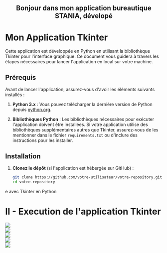 <h2 align="center">Bonjour dans mon application bureautique STANIA, dévelopé</h2>
  
  
# Mon Application Tkinter

Cette application est développée en Python en utilisant la bibliothèque Tkinter pour l'interface graphique. Ce document vous guidera à travers les étapes nécessaires pour lancer l'application en local sur votre machine.

## Prérequis

Avant de lancer l'application, assurez-vous d'avoir les éléments suivants installés :

1. **Python 3.x** : Vous pouvez télécharger la dernière version de Python depuis [python.org](https://www.python.org/downloads/).

2. **Bibliothèques Python** : Les bibliothèques nécessaires pour exécuter l'application doivent être installées. Si votre application utilise des bibliothèques supplémentaires autres que Tkinter, assurez-vous de les mentionner dans le fichier `requirements.txt` ou d'inclure des instructions pour les installer.

## Installation

1. **Clonez le dépôt** (si l'application est hébergée sur GitHub) :

   ```bash
   git clone https://github.com/votre-utilisateur/votre-repository.git
   cd votre-repository
e avec Tkinter en Python</h2>

# II - Execution de l'application Tkinter

<img src="captures2/s1.PNG">
<br>
<img src="captures2/s2.PNG">
<br>
<img src="captures2/s3.PNG">
<br>
<img src="captures2/S4.PNG">
<br>
<img src="captures2/s5.PNG">


